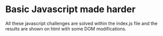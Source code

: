 # Basic Javascript made harder

All these javascript challenges are solved within the index.js file and the results are shown on html with some DOM modifications.
